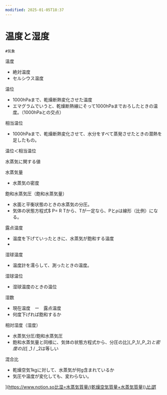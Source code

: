 ```yaml
---
modified: 2025-01-05T18:37
---
```

# 温度と湿度

`#気象`

温度

- 絶対温度  
- セルシウス温度  

温位

- 1000hPaまで、乾燥断熱変化させた温度  
- エマグラムでいうと、乾燥断熱線にそって1000hPaまでおろしたときの温度。（1000hPaとの交点）  

相当温位

- 1000hPaまで、乾燥断熱変化させて、水分をすべて蒸発させたときの潜熱を足したもの。

温位＜相当温位

水蒸気に関する値

水蒸気量

- 水蒸気の密度

飽和水蒸気圧（飽和水蒸気量）

- 水面と平衡状態のときの水蒸気の分圧。  
- 気体の状態方程式$ P= R Tから、Tが一定なら、Pとρは線形（比例）になる。  

露点温度

- 温度を下げていったときに、水蒸気が飽和する温度  
-  

湿球温度

- 温度計を濡らして、測ったときの温度。

湿球温位

- 湿球温度のときの温位

湿数

- 現在温度　ー　露点温度  
- 何度下げれば飽和するか  

相対湿度（湿度）

- 水蒸気分圧/飽和水蒸気圧  
- 飽和水蒸気量と同様に、気体の状態方程式から、分圧の比](_P_1/_P_2)_と密度の比_[ _1 / _2は等しい

混合比

- 乾燥空気1kgに対して、水蒸気が何g含まれているか  
- 気圧や温度が変化しても、変わらない。  
  
[](](https://www.notion.so比湿=水蒸気質量/(乾燥空気質量+水蒸気質量))[_混合比_](https://www.notion.so比湿=水蒸気質量/(乾燥空気質量+水蒸気質量))[=](https://www.notion.so比湿=水蒸気質量/(乾燥空気質量+水蒸気質量))[_水蒸気質量_](https://www.notion.so比湿=水蒸気質量/(乾燥空気質量+水蒸気質量))[/(](https://www.notion.so比湿=水蒸気質量/(乾燥空気質量+水蒸気質量))[_乾燥空気質量_](https://www.notion.so比湿=水蒸気質量/(乾燥空気質量+水蒸気質量))[))](https://www.notion.so比湿=水蒸気質量/(乾燥空気質量+水蒸気質量))[_比湿_](https://www.notion.so比湿=水蒸気質量/(乾燥空気質量+水蒸気質量))[[](https://www.notion.so比湿=水蒸気質量/(乾燥空気質量+水蒸気質量))